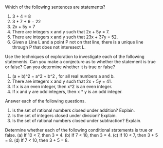 Which of the following sentences are statements?

1. 3 + 4 = 8
2. 3 * 7 + 9 = 22
3. 2x + 5y = 7
4. There are integers x and y such that 2x + 5y = 7.
5. There are integers x and y such that 23x + 37y = 52.
6. Given a Line L and a point P not on that line, there is a unique line through P that does not interesect L.


Use the techniques of exploration to investigate each of the following statements.
Can you make a conjecture as to whether the statement is true or false? Can you
determine whether it is true or false?

1. (a + b)^2 = a^2 + b^2 , for all real numbers a and b.
2. There are integers x and y such that 2x + 5y = 41.
3. If x is an even integer, then x^2 is an even integer.
4. If x and y are odd integers, then x * y is an odd integer.


Answer each of the following questions.

1. Is the set of rational numbers closed under addition? Explain.
2. Is the set of integers closed under division? Explain.
3. Is the set of rational numbers closed under subtraction? Explain.


Determine whether each of the following conditional statements is true or false.
(a) If 10 < 7, then 3 = 4.
(b) If 7 < 10, then 3 = 4.
(c) If 10 < 7, then 3 + 5 = 8.
(d) If 7 < 10, then 3 + 5 = 8.


